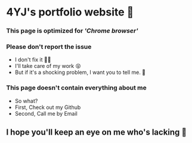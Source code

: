 # 4YJ's portfolio website 🚀

### This page is optimized for _'Chrome browser'_

### Please don't report the issue
- I don't fix it 🧑‍🔧
- I'll take care of my work 😝
- But if it's a shocking problem, I want you to tell me. 🙏
### This page doesn't contain everything about me
- So what?
- First, Check out my Github
- Second, Call me by Email

## I hope you'll keep an eye on me who's lacking 👀